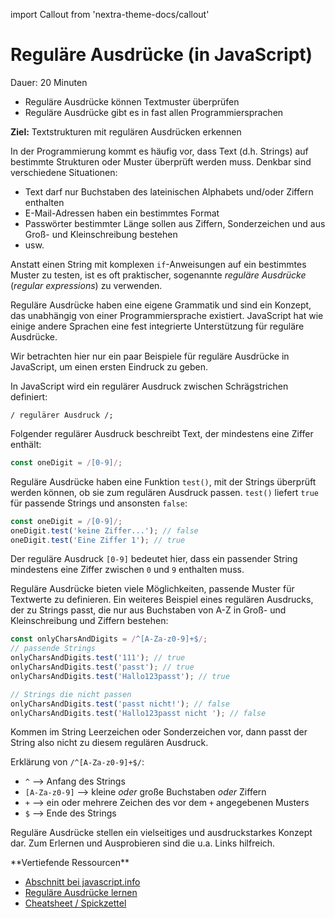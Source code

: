 import Callout from 'nextra-theme-docs/callout'

# Reguläre Ausdrücke (in JavaScript)

<Callout>  
  Dauer: 20 Minuten

  - Reguläre Ausdrücke können Textmuster überprüfen
  - Reguläre Ausdrücke gibt es in fast allen Programmiersprachen

  **Ziel:** Textstrukturen mit regulären Ausdrücken erkennen
</Callout>

In der Programmierung kommt es häufig vor,
dass Text (d.h. Strings) auf bestimmte 
Strukturen oder Muster überprüft werden muss.
Denkbar sind verschiedene Situationen:

- Text darf nur Buchstaben des lateinischen Alphabets und/oder Ziffern enthalten
- E-Mail-Adressen haben ein bestimmtes Format
- Passwörter bestimmter Länge sollen aus Ziffern, Sonderzeichen und aus Groß- und Kleinschreibung bestehen
- usw.

Anstatt einen String mit komplexen 
`if`-Anweisungen auf ein bestimmtes Muster
zu testen, ist es oft praktischer, sogenannte
_reguläre Ausdrücke_ (_regular expressions_)
zu verwenden.

Reguläre Ausdrücke haben eine eigene Grammatik
und sind ein Konzept, das unabhängig von einer
Programmiersprache existiert. JavaScript hat 
wie einige andere Sprachen eine fest integrierte 
Unterstützung für reguläre Ausdrücke.

Wir betrachten hier nur ein paar Beispiele für
reguläre Ausdrücke in JavaScript, um einen
ersten Eindruck zu geben.

In JavaScript wird ein regulärer Ausdruck
zwischen Schrägstrichen definiert:

```
/ regulärer Ausdruck /;
```

Folgender regulärer Ausdruck beschreibt
Text, der mindestens eine Ziffer enthält:

```js
const oneDigit = /[0-9]/;
```

Reguläre Ausdrücke haben eine Funktion `test()`,
mit der Strings überprüft werden können, ob sie
zum regulären Ausdruck passen. `test()` liefert
`true` für passende Strings und ansonsten `false`:

```js
const oneDigit = /[0-9]/;
oneDigit.test('keine Ziffer...'); // false
oneDigit.test('Eine Ziffer 1'); // true
```

Der reguläre Ausdruck `[0-9]` bedeutet hier,
dass ein passender String mindestens eine Ziffer
zwischen `0` und `9` enthalten muss.

Reguläre Ausdrücke bieten viele Möglichkeiten,
passende Muster für Textwerte zu definieren.
Ein weiteres Beispiel eines regulären Ausdrucks,
der zu Strings passt, die nur aus Buchstaben
von A-Z in Groß- und Kleinschreibung und Ziffern
bestehen:

```js
const onlyCharsAndDigits = /^[A-Za-z0-9]+$/;
// passende Strings
onlyCharsAndDigits.test('111'); // true
onlyCharsAndDigits.test('passt'); // true
onlyCharsAndDigits.test('Hallo123passt'); // true

// Strings die nicht passen
onlyCharsAndDigits.test('passt nicht!'); // false
onlyCharsAndDigits.test('Hallo123passt nicht '); // false
```

Kommen im String Leerzeichen oder Sonderzeichen 
vor, dann passt der String also nicht zu diesem
regulären Ausdruck.

Erklärung von `/^[A-Za-z0-9]+$/`:

- `^` &xrarr; Anfang des Strings
- `[A-Za-z0-9]` &xrarr; kleine _oder_ große Buchstaben _oder_ Ziffern
- `+` &xrarr; ein oder mehrere Zeichen des vor dem `+` angegebenen Musters
- `$` &xrarr; Ende des Strings

Reguläre Ausdrücke stellen ein vielseitiges
und ausdruckstarkes Konzept dar. Zum Erlernen
und Ausprobieren sind die u.a. Links hilfreich.

<Callout type="warning">
**Vertiefende Ressourcen**

- [Abschnitt bei javascript.info](https://javascript.info/regular-expressions)
- [Reguläre Ausdrücke lernen](https://regexlearn.com/)
- [Cheatsheet / Spickzettel](https://regexlearn.com/cheatsheet)
</Callout>

